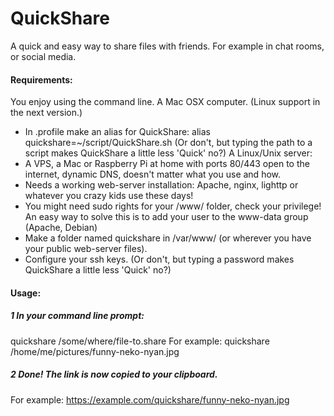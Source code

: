 # QuickShare
A quick and easy way to share files with friends. For example in chat rooms,
or social media.


#### Requirements:

You enjoy using the command line.
A Mac OSX computer. (Linux support in the next version.)
- In .profile make an alias for QuickShare:
  alias quickshare=~/script/QuickShare.sh
  (Or don't, but typing the path to a script makes QuickShare a little
  less 'Quick' no?)
A Linux/Unix server:
- A VPS, a Mac or Raspberry Pi at home with ports 80/443 open to the internet,
  dynamic DNS, doesn't matter what you use and how.
- Needs a working web-server installation:
  Apache, nginx, lighttp or whatever you crazy kids use these days!
- You might need sudo rights for your /www/ folder, check your privilege!
  An easy way to solve this is to add your user to the www-data group
  (Apache, Debian)
- Make a folder named quickshare in /var/www/ (or wherever you have your
  public web-server files).
- Configure your ssh keys. (Or don't, but typing a password makes QuickShare 
  a little less 'Quick' no?)

#### Usage:
##### 1 In your command line prompt:
  quickshare /some/where/file-to.share
  For example:
  quickshare /home/me/pictures/funny-neko-nyan.jpg
##### 2 Done! The link is now copied to your clipboard.
  For example:
  https://example.com/quickshare/funny-neko-nyan.jpg
